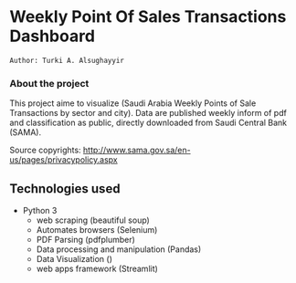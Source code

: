 # Weekly Point Of Sales Transactions Dashboard

```
Author: Turki A. Alsughayyir
```

### About the project 
This project aime to visualize (Saudi Arabia Weekly Points of Sale Transactions by sector and city). Data are published weekly inform of pdf and classification as public, directly downloaded from Saudi Central Bank (SAMA).

Source copyrights: http://www.sama.gov.sa/en-us/pages/privacypolicy.aspx


## Technologies used
- Python 3
  - web scraping (beautiful soup)
  - Automates browsers (Selenium)
  - PDF Parsing (pdfplumber)
  - Data processing and manipulation (Pandas)
  - Data Visualization ()
  - web apps framework (Streamlit)  

